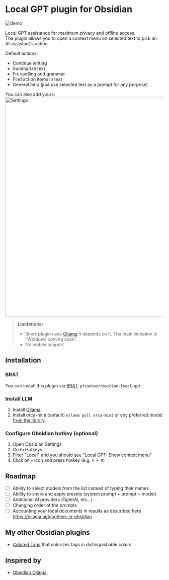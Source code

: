 # Local GPT plugin for Obsidian

![demo](https://github.com/pfrankov/obsidian-local-gpt/assets/584632/7618bed7-57e4-417e-82e4-5172fba1995b)

Local GPT assistance for maximum privacy and offline access.  
The plugin allows you to open a context menu on selected text to pick an AI-assistant's action.

Default actions:
- Continue writing
- Summarize text
- Fix spelling and grammar
- Find action items in text
- General help (just use selected text as a prompt for any purpose)

You can also add yours:  
<img width="700" alt="Settings" src="https://github.com/pfrankov/obsidian-local-gpt/assets/584632/5ea6b648-0944-417c-bcd7-6cdc3db000c6">

>**Limitations:**
>- Since plugin uses [Ollama](https://ollama.ai/) it depends on it. The main limitation is "Windows coming soon".
>- No mobile support.


## Installation

### BRAT
You can install this plugin via [BRAT](https://obsidian.md/plugins?id=obsidian42-brat): `pfrankov/obsidian-local-gpt`

### Install LLM
1. Install [Ollama](https://ollama.ai/).
2. Install orca-mini (default) `ollama pull orca-mini` or any preferred model [from the library](https://ollama.ai/library).

### Configure Obsidian hotkey (optional)
1. Open Obsidian Settings
2. Go to Hotkeys
3. Filter "Local" and you should see "Local GPT: Show context menu"
4. Click on `+` icon and press hotkey (e.g. `⌘ + M`)

## Roadmap
- [ ] Ability to select models from the list instead of typing their names
- [ ] Ability to share and apply presets (system prompt + prompt + model)
- [ ] Additional AI providers (OpenAI, etc...)
- [ ] Changing order of the prompts
- [ ] Accounting your local documents in results as described here https://ollama.ai/blog/llms-in-obsidian

## My other Obsidian plugins
- [Colored Tags](https://github.com/pfrankov/obsidian-colored-tags) that colorizes tags in distinguishable colors. 

## Inspired by
- [Obsidian Ollama](https://github.com/hinterdupfinger/obsidian-ollama).
